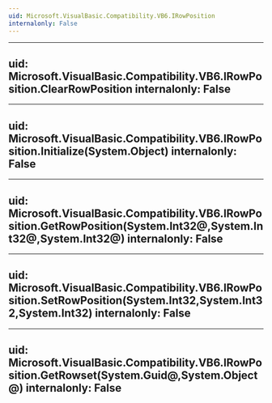 ```yaml
---
uid: Microsoft.VisualBasic.Compatibility.VB6.IRowPosition
internalonly: False
---
```


---
uid: Microsoft.VisualBasic.Compatibility.VB6.IRowPosition.ClearRowPosition
internalonly: False
---

---
uid: Microsoft.VisualBasic.Compatibility.VB6.IRowPosition.Initialize(System.Object)
internalonly: False
---

---
uid: Microsoft.VisualBasic.Compatibility.VB6.IRowPosition.GetRowPosition(System.Int32@,System.Int32@,System.Int32@)
internalonly: False
---

---
uid: Microsoft.VisualBasic.Compatibility.VB6.IRowPosition.SetRowPosition(System.Int32,System.Int32,System.Int32)
internalonly: False
---

---
uid: Microsoft.VisualBasic.Compatibility.VB6.IRowPosition.GetRowset(System.Guid@,System.Object@)
internalonly: False
---
